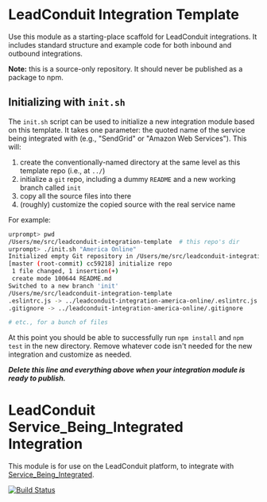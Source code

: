 # LeadConduit Integration Template

Use this module as a starting-place scaffold for LeadConduit integrations. It includes standard structure and example code for both inbound and outbound integrations.

**Note:** this is a source-only repository. It should never be published
as a package to npm.

## Initializing with `init.sh`

The `init.sh` script can be used to initialize a new integration module based on this template. It takes one parameter: the quoted name of the service being integrated with (e.g., "SendGrid" or "Amazon Web Services"). This will:

1. create the conventionally-named directory at the same level as this template repo (i.e., at `../`)
2. initialize a `git` repo, including a dummy `README` and a new working branch called `init`
3. copy all the source files into there
4. (roughly) customize the copied source with the real service name  

For example: 

```bash
urprompt> pwd
/Users/me/src/leadconduit-integration-template  # this repo's dir
urprompt> ./init.sh "America Online"
Initialized empty Git repository in /Users/me/src/leadconduit-integration-america-online/.git/
[master (root-commit) cc59218] initialize repo
 1 file changed, 1 insertion(+)
 create mode 100644 README.md
Switched to a new branch 'init'
/Users/me/src/leadconduit-integration-template
.eslintrc.js -> ../leadconduit-integration-america-online/.eslintrc.js
.gitignore -> ../leadconduit-integration-america-online/.gitignore

# etc., for a bunch of files
```

At this point you should be able to successfully run `npm install` and `npm test` in the new directory. Remove whatever code isn't needed for the new integration and customize as needed.

_**Delete this line and everything above when your integration module is ready to publish.**_


# LeadConduit Service_Being_Integrated Integration

This module is for use on the LeadConduit platform, to integrate with [Service_Being_Integrated](https://service_being_integrated.com).

[![Build Status](https://github.com/activeprospect/leadconduit-integration-service_being_integrated/workflows/Node.js%20CI/badge.svg)](https://github.com/activeprospect/leadconduit-integration-service_being_integrated/actions)
